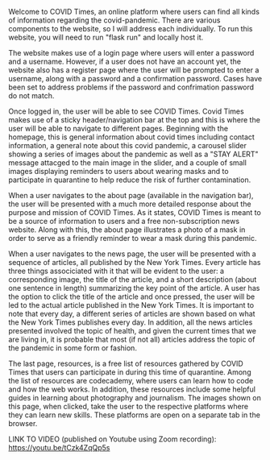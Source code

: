 Welcome to COVID Times, an online platform where users can find all kinds of information regarding the covid-pandemic. There are various
components to the website, so I will address each individually. To run this website, you will need to run "flask run" and locally host it.

The website makes use of a login page where users will enter a password and a username. However, if a user does not have an account yet, the
website also has a register page where the user will be prompted to enter a username, along with a password and a confirmation password. Cases have been set
to address problems if the password and confrimation password do not match.

Once logged in, the user will be able to see COVID Times. Covid Times makes use of a sticky header/navigation bar at the top
and this is where the user will be able to navigate to different pages. Beginning with the homepage, this is general information
about covid times including contact information, a general note about this covid pandemic, a carousel slider showing a series of
images about the pandemic as well as a "STAY ALERT" message attacged to the main image in the slider, and a couple of small images displaying reminders to users about wearing masks and
to participate in quarantine to help reduce the risk of further contamination.

When a user navigates to the about page (available in the navigation bar), the user will be presented with a much more detailed response about the purpose
and mission of COVID Times. As it states, COVID Times is meant to be a source of information to users and a free non-subscription news website. Along with this, the about page
illustrates a photo of a mask in order to serve as a friendly reminder to wear a mask during this pandemic.

When a user navigates to the news page, the user will be presented with a sequence of articles, all published by the New York Times. Every article has three things associciated
with it that will be evident to the user: a corresponding image, the title of the article, and a short description (about one sentence in length) summarizing the key point of the article.
A user has the option to click the title of the article and once pressed, the user will be led to the actual article published in the New York Times. It is important to note that
every day, a different series of articles are shown based on what the New York Times publishes every day. In addition, all the news articles presented involved the topic of health, and given
the current times that we are living in, it is probable that most (if not all) articles address the topic of the pandemic in some form or fashion.

The last page, resources, is a free list of resources gathered by COVID Times that users can participate in during this time of quarantine. Among the list of
resources are codecademy, where users can learn how to code and how the web works. In addition, these resources include some helpful guides in
learning about photography and journalism. The images shown on this page, when clicked,
take the user to the respective platforms where they can learn new skills. These platforms are open on a separate tab in the browser.



LINK TO VIDEO (published on Youtube using Zoom recording): https://youtu.be/tCzk4ZqQp5s
